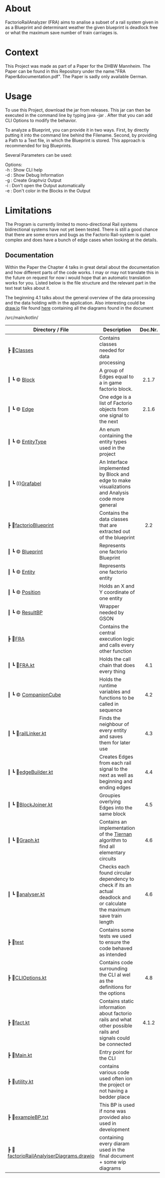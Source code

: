 # About 
FactorioRailAnalyzer (FRA) aims to analise a subset of a rail system given in as a Blueprint and determinant weather the given blueprint is deadlock free or what the maximum save number of train carriages is.

# Context
This Project was made as part of a Paper for the DHBW Mannheim. The Paper can be found in this Repository under the name."FRA Paper&documentation.pdf". The Paper is sadly only available German. 
# Usage
To use this Project, download the jar from releases. This jar can then be executed in the command line by typing java -jar <Filename>. After that you can add CLI Options to modify the behavior.

To analyze a Blueprint, you can provide it in two ways. First, by directly putting it into the command line behind the Filename. Second, by providing a Path to a Text file, in which the Blueprint is stored. This approach is recommended for big Blueprints.

Several Parameters can be used:

Options:\
-h : Show CLI help\
-d : Show Debug Information\
-g : Create Graphviz Output\
-i : Don't open the Output automatically\
-e : Don't color in the Blocks in the Output

# Limitations
The Program is currently limited to mono-directional Rail systems bidirectional systems have not yet been tested. 
There is still a good chance that there are some errors and bugs as the Factorio Rail-system is quiet complex and does have a bunch of edge cases when looking at the details.

## Documentation 
Within the Paper the Chapter 4 talks in great detail about the documentation and how different parts of the code works. 
I may or may not translate this in the future on request for now i would hope that an automatic translation works for you.
Listed below is the file structure and the relevant part in the text teat talks about it.

The beginning 4.1 talks about the general overview of the data processing and the data holding with in the application.
Also interesting could be [draw.io](https://app.diagrams.net/) file found [here](src/main/kotlin/factorioRailAnalyiserDiagrams.drawio) containing all the diagrams found in the document

/src/main/kotlin/

| Directory / File                                                                                 | Description                                                                                                                                               | Doc.Nr. |
|--------------------------------------------------------------------------------------------------|-----------------------------------------------------------------------------------------------------------------------------------------------------------|:-------:|
| ┣ 📂[Classes](src/main/kotlin/Clases)                                                            | Contains classes needed for data processing                                                                                                               |         |
| ┃ ┗ © [Block](src/main/kotlin/Clases/Block.kt)                                                   | A group of Edges equal to a in game factorio block.                                                                                                       |  2.1.7  |
| ┃ ┗ © [Edge](src/main/kotlin/Clases/Edge.kt)                                                     | One edge is a list of Factorio objects from one signal to the next                                                                                        |  2.1.6  |
| ┃ ┗ © [EntityType](src/main/kotlin/Clases/EntityType.kt)                                         | An enum containing the entity types used in the project                                                                                                   |         |
| ┃ ┗ (I)[Grafabel](src/main/kotlin/Clases/Grafabel.kt)                                            | An Interface implemented by Block and edge to make visualizations and Analysis code more general                                                          |         |
| ┣ 📂[factorioBlueprint](src/main/kotlin/factorioBlueprint)                                       | Contains the data classes that are extracted out of the blueprint                                                                                         |   2.2   |
| ┃ ┗ © [Blueprint](src/main/kotlin/factorioBlueprint/Blueprint.kt)                                | Represents one factorio Blueprint                                                                                                                         |         |
| ┃ ┗ © [Entity](src/main/kotlin/factorioBlueprint/Entity.kt)                                      | Represents one factorio entity                                                                                                                            |         |
| ┃ ┗ © [Position](src/main/kotlin/factorioBlueprint/Position.kt)                                  | Holds an X and Y coordinate of one entity                                                                                                                 |         |
| ┃ ┗ © [ResultBP](src/main/kotlin/factorioBlueprint/ResultBP.kt)                                  | Wrapper needed by GSON                                                                                                                                    |         |
| ┣ 📂[FRA](src/main/kotlin/FRA)                                                                   | Contains the central execution logic and calls every other function                                                                                       |         |
| ┃ ┗ 📜[FRA.kt](src/main/kotlin/FRA/FRA.kt)                                                       | Holds the call chain that does every thing                                                                                                                |   4.1   |
| ┃ ┗ © [CompanionCube](src/main/kotlin/FRA/CompanionCube.kt)                                      | Holds the runtime variables and functions to be called in sequence                                                                                        |   4.2   |
| ┃ ┗ 📜[railLinker.kt](src/main/kotlin/FRA/railLinker.kt)                                         | Finds the neighbour of every entity and saves them for later use                                                                                          |   4.3   |
| ┃ ┗ 📜[edgeBuilder.kt](src/main/kotlin/FRA/edgeBuilder.kt)                                       | Creates Edges from each rail signal to the next as well as beginning and ending edges                                                                     |   4.4   |
| ┃ ┗ 📜[BlockJoiner.kt](src/main/kotlin/FRA/BlockJoiner.kt)                                       | Groupies overlying Edges into the same block                                                                                                              |   4.5   |
| ┃ ┗ 📜[Graph.kt](src/main/kotlin/FRA/Graph.kt)                                                   | Contains an implementation of the [Tiernan](https://www.cs.tufts.edu/comp/150GA/homeworks/hw1/Johnson%2075.PDF) algorithm to find all elementary circuits |   4.6   |
| ┃ ┗ 📜[analyser.kt](src/main/kotlin/FRA/analyser.kt)                                             | Checks each found circular dependency to check if its an actual deadlock and or calculate the maximum save train length                                   |   4.6   |
| ┣ 📂[test](src/main/kotlin/test)                                                                 | Contains some tests we used to ensure the code behaved as intended                                                                                        |         |
| ┣ 📜[CLIOptions.kt](src/main/kotlin/CLIOptions.kt)                                               | Contains code surrounding the CLI al wel as the definitions for the options                                                                               |   4.8   |
| ┣ 📜[fact.kt](src/main/kotlin/fact.kt)                                                           | Contains static information about factorio rails and what other possible rails and signals could be connected                                             |  4.1.2  |
| ┣ 📜[Main.kt](src/main/kotlin/Main.kt)                                                           | Entry point for the CLI                                                                                                                                   |         |
| ┣ 📜[utility.kt](src/main/kotlin/utility.kt)                                                     | contains various code used often ion the project or not having a bedder place                                                                             |         |
| ┣ 📜[exampleBP.txt](src/main/kotlin/exampleBP.txt)                                               | This BP is used if none was provided also used in development                                                                                             |         |
| ┣ 📜[factorioRailAnalyiserDiagrams.drawio](src/main/kotlin/factorioRailAnalyiserDiagrams.drawio) | containing every diaram used in the final document + some wip diagrams                                                                                    |         |



